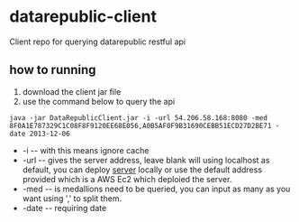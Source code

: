 # datarepublic-client
Client repo for querying datarepublic restful api

## how to running
1. download the client jar file
2. use the command below to query the api
``` 
java -jar DataRepublicClient.jar -i -url 54.206.58.168:8080 -med 8F0A1E787329C1C08F8F9120EE68E056,A0B5AF0F9B31690CEBB51ECD27D2BE71 -date 2013-12-06 
```
* -i -- with this means ignore cache
* -url -- gives the server address, leave blank will using localhost as default, you can deploy [server](https://github.com/Xingyuj/datarepublic-server) locally or use the default address provided which is a AWS Ec2 which deploied the server.
* -med -- is medallions need to be queried, you can input as many as you want using ',' to split them.
* -date -- requiring date

